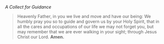 _A Collect for Guidance_
> Heavenly Father, in you we live and move and have our being: We humbly pray you so to guide and govern us by your Holy Spirit, that in all the cares and occupations of our life we may not forget you, but may remember that we are ever walking in your sight; through Jesus Christ our Lord. **Amen.**
